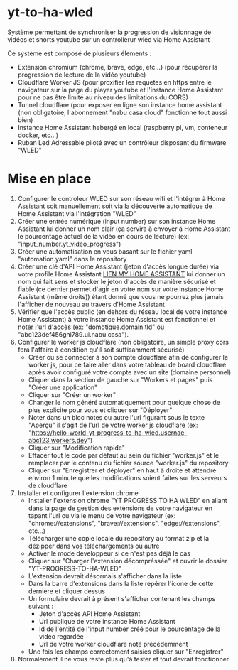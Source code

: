# yt-to-ha-wled

Système permettant de synchroniser la progression de visionnage de vidéos et shorts youtube sur un controllerur wled via Home Assistant


Ce système est composé de plusieurs élements :
- Extension chromium (chrome, brave, edge, etc...) (pour récupérer la progression de lecture de la vidéo youtube)
- Cloudflare Worker JS (pour proxifier les requetes en https entre le navigateur sur la page du player youtube et l'instance Home Assistant pour ne pas être limité au niveau des limitations du CORS)
- Tunnel cloudflare (pour exposer en ligne son instance home assistant (non obligatoire, l'abonnement "nabu casa cloud" fonctionne tout aussi bien)
- Instance Home Assistant hebergé en local (raspberry pi, vm, conteneur docker, etc...)
- Ruban Led Adressable piloté avec un contrôleur disposant du firmware "WLED"

# Mise en place 
1. Configurer le controleur WLED sur son réseau wifi et l'intégrer à Home Assistant soit manuellement soit via la découverte automatique de Home Assistant via l'intégration "WLED"
2. Créer une entrée numérique (input number) sur son instance Home Assistant lui donner un nom clair (ça servira à envoyer à Home Assistant le pourcentage actuel de la vidéo en cours de lecture) (ex: "input_number.yt_video_progress")
3. Créer une automatisation en vous basant sur le fichier yaml "automation.yaml" dans le repository
4. Créer une clé d'API Home Assistant (jeton d'accès longue durée) via votre profile Home Assistant [LIEN MY HOME ASSISTANT](https://my.home-assistant.io/redirect/profile/) lui donner un nom qui fait sens et stocker le jeton d'accès de manière sécurisé et fiable (ce dernier permet d'agir en votre nom sur votre instance Home Assistant (même droits)) étant donné que vous ne pourrez plus jamais l'afficher de nouveau au travers d'Home Assistant
5. Vérifier que l'accès public (en dehors du réseau local de votre instance Home Assistant) à votre instance Home Assistant est fonctionnel et noter l'url d'accès (ex: "domotique.domain.tld" ou "abc123def456ghi789.ui.nabu.casa").
6. Configurer le worker js cloudflare (non obligatoire, un simple proxy cors fera l'affaire à condition qu'il soit suffisamment sécurisé)
   * Créer ou se connecter à son compte cloudflare afin de configurer le worker js, pour ce faire aller dans votre tableau de board cloudflare après avoir configuré votre compte avec un site (domaine personnel)
   * Cliquer dans la section de gauche sur "Workers et pages" puis "Créer une application"
   * Cliquer sur "Créer un worker"
   * Changer le nom généré automatiquement pour quelque chose de plus explicite pour vous et cliquer sur "Déployer"
   * Noter dans un bloc notes ou autre l'url figurant sous le texte "Aperçu" il s'agit de l'url de votre worker js cloudflare (ex: "https://hello-world-yt-progress-to-ha-wled.usernae-abc123.workers.dev")
   * Cliquer sur "Modification rapide"
   * Effacer tout le code par défaut au sein du fichier "worker.js" et le remplacer par le contenu du fichier source "worker.js" du repository
   * Cliquer sur "Enregistrer et déployer" en haut à droite et attendre environ 1 minute que les modifications soient faites sur les serveurs de cloudflare
7. Installer et configurer l'extension chrome
   * Installer l'extension chrome "YT PROGRESS TO HA WLED" en allant dans la page de gestion des extensions de votre navigateur en tapant l'url ou via le menu de votre navigateur (ex: "chrome://extensions", "brave://extensions", "edge://extensions", etc...)
   * Télécharger une copie locale du repository au format zip et la dézipper dans vos téléchargements ou autre
   * Activer le mode développeur si ce n'est pas déjà le cas
   * Cliquer sur "Charger l'extension décompréssée" et ouvrir le dossier "YT-PROGRESS-TO-HA-WLED"
   * L'extension devrait désormais s'afficher dans la liste
   * Dans la barre d'extensions dans la liste repérer l'icone de cette dernière et cliquer dessus
   * Un formulaire devrait à présent s'afficher contenant les champs suivant :
     * Jeton d'accès API Home Assistant
     * Url publique de votre instance Home Assistant
     * Id de l'entité de l'input number créé pour le pourcentage de la vidéo regardée
     * Url de votre worker cloudflare noté précédemment
    * Une fois les champs correctement saisies cliquer sur "Enregistrer"
8. Normalement il ne vous reste plus qu'à tester et tout devrait fonctionner
